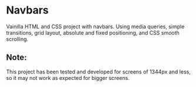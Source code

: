 # Navbars

Vainilla HTML and CSS project with navbars. Using media queries, simple transitions, grid layout, absolute and fixed positioning, and CSS smooth scrolling.

## Note:

This project has been tested and developed for screens of 1344px and less, so it may not work as expected for bigger screens.
